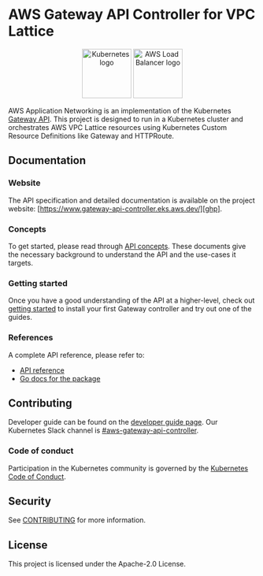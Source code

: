 # AWS Gateway API Controller for VPC Lattice


<p align="center">
    <img src="docs/images/kubernetes_icon.svg" alt="Kubernetes logo" width="100" /> 
    <img src="docs/images/controller.png" alt="AWS Load Balancer logo" width="100" />
</p>

AWS Application Networking is an implementation of the Kubernetes [Gateway API](https://gateway-api.sigs.k8s.io/). This project is designed to run in a Kubernetes cluster and orchestrates AWS VPC Lattice resources using Kubernetes Custom Resource Definitions like Gateway and HTTPRoute.

## Documentation

### Website

The API specification and detailed documentation is available on the project
website: [https://www.gateway-api-controller.eks.aws.dev/][ghp].

### Concepts

To get started, please read through [API concepts][concepts]. These documents give the necessary background to understand the API and the use-cases it targets.

### Getting started

Once you have a good understanding of the API at a higher-level, check out
[getting started][getting-started] to install your first Gateway controller and try out
one of the guides.

### References

A complete API reference, please refer to:

- [API reference][spec]
- [Go docs for the package][godoc]

## Contributing

Developer guide can be found on the [developer guide page][dev].
Our Kubernetes Slack channel is [#aws-gateway-api-controller][slack].

### Code of conduct

Participation in the Kubernetes community is governed by the
[Kubernetes Code of Conduct](code-of-conduct.md).

## Security

See [CONTRIBUTING](CONTRIBUTING.md#security-issue-notifications) for more information.

## License

This project is licensed under the Apache-2.0 License.

[ghp]: https://www.gateway-api-controller.eks.aws.dev/
[dev]: https://www.gateway-api-controller.eks.aws.dev/contributing/developer/
[slack]: https://kubernetes.slack.com/messages/aws-gateway-api-controller
[getting-started]: https://www.gateway-api-controller.eks.aws.dev/guides/getstarted/
[spec]: https://www.gateway-api-controller.eks.aws.dev/api-reference/
[concepts]: https://www.gateway-api-controller.eks.aws.dev/concepts/
[gh_release]: https://github.com/aws/aws-application-networking-k8s/releases/tag/v1.0.3
[godoc]: https://www.gateway-api-controller.eks.aws.dev/
